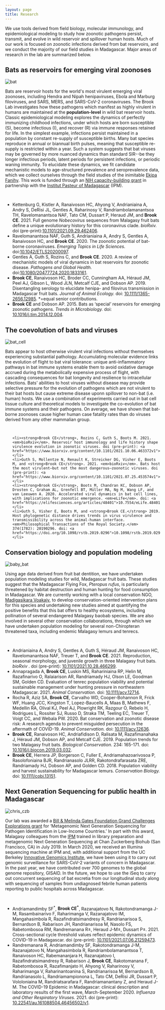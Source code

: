 ```yaml
---
layout: page
title: Research
---
```

We use tools derived from field biology, molecular immunology, and epidemiological modeling to study how zoonotic pathogens persist, transmit, and evolve in wild reservoir and spillover human hosts. Much of our work is focused on zoonotic infections derived from bat reservoirs, and we conduct the majority of our field studies in Madagascar. Major areas of research in the lab are summarized below. 

<h2>Bats as reservoirs for emerging viral zoonoses</h2>

<img src="/research/flying_bat.png" alt="bat" class="img-left-w-text" />

Bats are  reservoir hosts for the world's most virulent emerging viral zoonoses, including Hendra and Nipah henipaviruses, Ebola and Marburg filoviruses, and SARS, MERS, and SARS-CoV-2 coronaviruses. The Brook Lab investigates how these pathogens which manifest as highly virulent in humans are maintained at the **population-level** in wild bat reservoir hosts. Classic epidemiological modeling explores the dynamics of perfectly immunizing childhood infections, under which hosts are  born susceptible (S), become infectious (I), and recover (R) via immune responses retained for life. In the simplest example, infections persist maintained in a population by constant re-supply of susceptible births. Many bat species reproduce in annual or biannual birth pulses, meaning that susceptible re-supply is restricted within a year. Such a system suggests that bat viruses may be governed by more nuanced dynamics than standard SIR--be they longer infectious periods, latent periods for persistent infections, or periodic waning immunity. To elucidate these dynamics, we fit candidate mechanistic models to age-structured prevalence and seroprevalence data, which we collect ourselves through the field studies of the inimitable [Ekipa Fanihy](team.html). This work is funded through an [NIH capacity-building grant](http://grantome.com/grant/NIH/R01-AI129822-01) in partnership with the [Institut Pasteur of Madagascar](http://www.pasteur.mg/) (IPM).

<div style="clear:both;">&nbsp;</div>

<ul class="citation">
  
  <li>Kettenburg G, Kistler A, Ranaivoson HC, Ahyong V, Andrianiaina A, Andry S, DeRisi JL, Gentles A, Raharinosy V, Randriambolamanantsoa TH, Ravelomanantsoa NAF, Tato CM, Dussart P, Heraud JM, and <strong>Brook CE</strong>. 2021. Full genome <em>Nobecovirus</em> sequences from Malagasy fruit bats define a unique evolutionary history for this coronavirus clade. <em> bioRxiv. </em> doi (pre-print):<a href="https://www.biorxiv.org/content/10.1101/2021.09.29.462406v1">10.1101/2021.09.29.462406</a>.</li>
	<li>Ravelomanantsoa NAF, Guth S, Andrianiaina A, Andry S, Gentles A, Ranaivoson HC, and <strong>Brook CE</strong>. 2020. The zoonotic potential of bat-borne coronaviruses. <em>Emerging Topics in Life Sciences.</em> doi:<a href="https://doi.org/10.1042/ETLS20200097">10.1042/ETLS20200097</a>.</li>
	<li>Gentles A, Guth S, Rozins C, and  <strong>Brook CE</strong>. 2020. A review of mechanistic models of viral dynamics in bat reservoirs for zoonotic disease. <em>Pathogens and Global Health.</em> doi:<a href="https://doi.org/10.1080/20477724.2020.1833161">10.1080/20477724.2020.1833161</a>.</li>
	<li><strong>Brook CE</strong>, Ranaivoson HC, Broder CC, Cunningham AA, Héraud JM, Peel AJ, Gibson L, Wood JLN, Metcalf CJE, and Dobson AP. 2019. Disentangling serology to elucidate henipa- and filovirus transmission in Madagascar fruit bats. <em>Journal of Animal Ecology.</em> doi: <a href="https://doi.org/10.1111/1365-2656.12985">10.1111/1365-2656.12985</a>. *=equal senior contributions.</li>
	<li><strong>Brook CE</strong> and Dobson AP. 2015. Bats as ‘special’ reservoirs for emerging zoonotic pathogens. <em>Trends in Microbiology. </em> doi: <a href="https://doi.org/10.1016/j.tim.2014.12.004">10.1016/j.tim.2014.12.004</a>.</li>
</ul>

<h2>The coevolution of bats and viruses</h2>

<img src="/research/PaKi_EBOV_induced_10K_200hrs_CELL.gif" alt="bat_cell" class="img-left-w-text" />

Bats appear to host otherwise virulent viral infections without themselves experiencing substantial pathology. Accumulating molecular evidence links the evolution of flight to bat viral tolerance: unique anti-inflammatory pathways in bat immune systems enable them to avoid oxidative damage accrued during the metabolically expensive process of flight, with cascading consequences for bat longevity and resilience to intracellular infections. Bats' abilities to host viruses without disease may provide selective pressure for the evolution of pathogens which are not virulent to their bat hosts but cause extreme disease uponn spillover to non-bat (i.e. human) hosts. We use a combination of experiments carried out in bat cell tissue culture and theoretical models to investigate the co-evolution of bat immune systems and their pathogens. On average, we have shown that bat-borne zoonoses cause higher human case fatality rates than do viruses derived from any other mammalian group.

<div style="clear:both;">&nbsp;</div>

<ul class="citation">

	<li><strong>Brook CE</strong>, Rozins C, Guth S, Boots M. 2021. <em>bioRxiv</em>. Reservoir host immunology and life history shape virulence evolution in zoonotic viruses. doi (pre-print): <a href="https://www.biorxiv.org/content/10.1101/2021.10.06.463372v1">10.1101/2021.10.06.463372</a>.</li>
	<li>Guth S, Mollentze N, Renault K, Streicker DG, Visher E, Boots M, and <strong>Brook CE</strong>. 2021. <em>bioRxiv</em>. Bats host the most virulent—but not the most dangerous—zoonotic viruses. doi (pre-print): <a href="https://www.biorxiv.org/content/10.1101/2021.07.25.453574v1">10.1101/2021.07.25.453574</a>.</li>
	<li><strong>Brook CE</strong>, Boots M, Chandran KC, Dobson AP, Drosten C, Graham AL, Grenfell BT, Müller MA, Ng M, Wang LF, and van Leeuwen A. 2020. Accelerated viral dynamics in bat cell lines, with implications for zoonotic emergence. <em>eLife</em>. doi: <a href="https://elifesciences.org/articles/48401">10.7554/eLife.48401</a>.</li>
	<li>Guth S, Visher E, Boots M, and <strong>Brook CE.</strong> 2019. Host phylogenetic distance drives trends in virus virulence and transmissibility across the animal-human interface. <em>Philosophical Transactions of the Royal Society.</em> 374(1782): 20190296. doi: <a href="https://doi.org/10.1098/rstb.2019.0296">10.1098/rstb.2019.0296</a>.</li>
</ul>

<h2>Conservation biology and population modeling</h2>

<img src="/research/baby_bat.png" alt="baby_bat" class="img-left-w-text" />

Using age data derived from fruit bat dentition, we have undertaken population modeling studies for wild, Madagascar fruit bats. These studies suggest that the Madagascar Flying Fox, *Pteropus rufus*, is particularly threatened by habitat destruction and human hunting for food consumption in Madagascar. We are currently working with a local conservation NGO, [Madigasikara Voakajy](https://www.madagasikara-voakajy.org/), to develop conservation-oriented intervention plans for this species and undertaking new studies aimed at quantifying the positive benefits that this bat offers to healthy ecosystems, including pollination of several endangered Malagasy baobab species. We are also involved in several other conservation collaborations, through which we have undertaken population modeling for several non-Chiropteran threatened taxa, including endemic Malagasy lemurs and tenrecs.

<div style="clear:both;">&nbsp;</div>

<ul class="citation">

<li>Andrianiaina A, Andry S, Gentles A, Guth S, Héraud JM, Ranaivoson HC, Ravelomanantsoa
NAF, Treuer T, and <strong>Brook CE</strong>. 2021. Reproduction, seasonal morphology, and juvenile growth in three Malagasy fruit bats. <em> bioRxiv </em>. doi (pre-print):
	<a href="https://biorxiv.org/cgi/content/short/2021.10.28.466299v1">10.1101/2021.10.28.466299</a>. </li>
	<li>Annapragada A, <strong>Brook CE</strong>, Luskin MS, Rahariniaina RP, Helin M, Razafinarivo O, Ralaiarison AR, Randriamady HJ, Olson LE, Goodman SM, Golden CD. Evaluation of tenrec population viability and potential sustainable management under hunting pressure in northeastern Madagascar. 2021. <em>Animal Conservation</em>. doi:
	<a href="https://doi.org/10.1111/acv.12714">10.1111/acv.12714</a>. </li>
	<li>Rocha R, Aziz SA, <strong>Brook CE</strong>, Carvalho WD, Cooper-Bohannon R, Frick WF, Huang JCC, Kingston T, Lopez-Baucells A, Maas B, Mathews F, Medellin RA, Olival KJ, Peel AJ, Plowright RK, Razgour O, Rebelo H, Rodrigues L, Rossiter SJ, Russo D, Straka TM, Teeling EC, Treuer T, Voigt CC, and  Webala PW. 2020. Bat conservation and zoonotic disease risk: A research agenda to prevent misguided persecution in the aftermath of COVID-19. <em>Animal Conservation.</em> doi:
	<a href="https://doi.org/10.1111/acv.12636">10.1111/acv.12636</a>. </li>
	<li><strong>Brook CE</strong>, Ranaivoson HC, Andriafidison D, Ralisata M, Razafimanahaka J, Héraud JM, Dobson AP, and Metcalf CJE. 2019. Population trends for two Malagasy fruit bats. <em>Biological Conservation.</em> 234: 165-171. doi: <a href="https://doi.org/10.1016/j.biocon.2019.03.032">10.1016/j.biocon.2019.03.032</a>. </li>
	<li><strong>Brook CE</strong>, Herrera JP, Borgerson C, Fuller E, Andriamahazoarivosoa P, Rasolofoniaina BJR, Randrianasolo JLRR, Rakotondrafarasata ZRE, Randriamady HJ, Dobson AP, and Golden CD. 2018. Population viability and harvest sustainability for Madagascar lemurs. <em>Conservation Biology.</em> doi:  <a href="https://doi.org/10.1111/cobi.13151">10.1111/cobi.13151</a>. </li>
</ul>

<h2>Next Generation Sequencing for public health in Madagascar</h2>

<img src="/research/christian_CZB.jpg" alt="chris_czb" class="img-left-w-text" />

Our lab was  awarded a [Bill & Melinda Gates Foundation Grand Challenges Explorations grant](https://gcgh.grandchallenges.org/grant/metagenomics-and-etiology-zoonotic-disease-deciphering-bat-human-viral-transmission-madagascar) for ‘Metagenomic Next Generation Sequencing for Pathogen Identification in Low-Income Countries.’ In part with this award, Malagasy colleagues from the [IPM](http://www.pasteur.mg/) trained in library preparation and metagenomic Next Generation Sequencing at Chan Zuckerberg Biohub (San Francisco, CA) in July 2019. In March 2020, we received an Illumina sequencing machine at IPM and, with additional support from the UC Berkeley [Innovative Genomics Institute](https://innovativegenomics.org/projects/covid-19-in-madagascar-next-generation-sequencing/), we have been using it to carry out genomic surveillance for SARS-CoV-2 variants of concern in Madagascar. In the past year, we have contributed over 700 genomes to the global genome repository, GISAID. In the future, we hope to use the iSeq to carry out concurrent  sequencing of bat excretia from our longitudinal study along with sequencing of samples from undiagnosed febrile human patients reporting to public hospitals across Madagascar.

<div style="clear:both;">&nbsp;</div>

<ul class="citation">
	<li>Andriamandimby SF<sup>*</sup>, <strong>Brook CE<sup>*</sup></strong>, Razanajatovo N, Rakotondramanga J-M, Rasambainarivo F, Raharimanga V, Razanajatovo IM, Mangahasimbola R, Razafindratsimandresy R, Randrianarisoa S, Bernardson B, Rabarison JH, Randrianarisoa M, Nasolo FS, Rabetombosoa RM, Randremanana R±, Heraud J-M±, Dussart P±. 2021. Cross-sectional cycle threshold values reflect epidemic dynamics of COVID-19 in Madagascar. doi (pre-print): <a href="https://pubmed.ncbi.nlm.nih.gov/34268517/">10.1101/2021.07.06.21259473</a>.</li>
	<li>Randremanana R, Andriamandimby SF, Rakotondramanga J-M, Razanajatovo N, Mangahasimbola R, Randriambolamanantsoa T, Ranaivoson HC, Rabemananjara H, Razanajatovo I, Razafindratsimandresy R, Rabarison J, <strong>Brook CE</strong>, Rakotomanana F, Rabetombosoa R, Razafimanjato H, Ahyong V, Raharinosy V, Raharimanga V, Raharinantoanina S, Randrianarisoa M, Bernardson B, Randrianasolo L, Randriamampionona L, Tato CM, DeRisi JR, Dussart P, Vololoniaina M, Randriatsarafara F, Randriamanantany Z, and Heraud J-M. The COVID-19 Epidemic in Madagascar: clinical description and laboratory results of the first wave, March-September 2020. <em>Influenza and Other Respiratory Viruses.</em> 2021. doi (pre-print): <a href="https://doi.org/10.22541/au.161088504.46456502/v1">10.22541/au.161088504.46456502/v1</a>.</li>
</ul>
